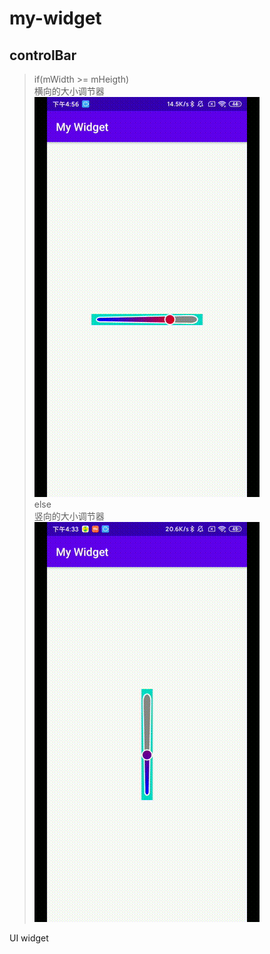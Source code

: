 # my-widget
## controlBar
> if(mWidth >= mHeigth)  
>    横向的大小调节器  
![img](https://github.com/xiexiemanyou/my-widget/blob/master/image/1593508085200.gif?raw=true)   
> else  
>     竖向的大小调节器  
![img](https://github.com/xiexiemanyou/my-widget/blob/masterimg/image/1593506473826.gif?raw=true)  
>


UI widget

